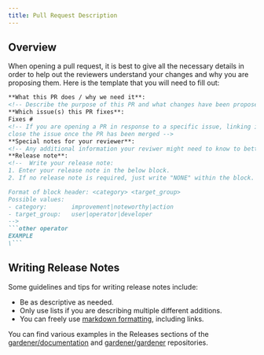 ```yaml
---
title: Pull Request Description
---
```


<!-- contains only public information -->

## Overview

When opening a pull request, it is best to give all the necessary details in order to help out the reviewers understand your changes and why you are proposing them. Here is the template that you will need to fill out:

```md
**What this PR does / why we need it**:
<!-- Describe the purpose of this PR and what changes have been proposed in it -->
**Which issue(s) this PR fixes**:
Fixes #
<!-- If you are opening a PR in response to a specific issue, linking it will automatically 
close the issue once the PR has been merged -->
**Special notes for your reviewer**:
<!-- Any additional information your reviwer might need to know to better process your PR -->
**Release note**:
<!--  Write your release note:
1. Enter your release note in the below block.
2. If no release note is required, just write "NONE" within the block.

Format of block header: <category> <target_group>
Possible values:
- category:       improvement|noteworthy|action
- target_group:   user|operator|developer
-->
```other operator
EXAMPLE
\```
```

## Writing Release Notes

Some guidelines and tips for writing release notes include:
- Be as descriptive as needed.
- Only use lists if you are describing multiple different additions.
- You can freely use [markdown formatting](../20_documentation/20_formatting_guide/_index.md#formatting-of-inline-elements), including links.

You can find various examples in the Releases sections of the [gardener/documentation](https://github.com/gardener/documentation/releases) and [gardener/gardener](https://github.com/gardener/gardener/releases) repositories.